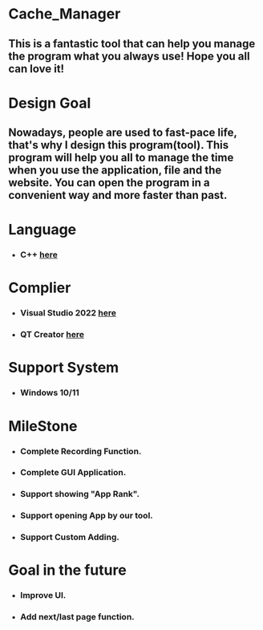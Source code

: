 # Cache_Manager
## This is a fantastic tool that can help you manage the program what you always use! Hope you all can love it!

# Design Goal
## Nowadays, people are used to fast-pace life, that's why I design this program(tool). This program will help you all to manage the time when you use the application, file and the website. You can open the program in a convenient way and more faster than past.

# Language
* ### C++ [here](https://zh.wikipedia.org/zh-tw/C%2B%2B)

# Complier
* ### Visual Studio 2022 [here](https://visualstudio.microsoft.com/zh-hant/downloads/)
* ### QT Creator [here](https://www.qt.io/)

# Support System
* ### Windows 10/11

# MileStone
* ### Complete Recording Function.
* ### Complete GUI Application.
* ### Support showing "App Rank".
* ### Support opening App by our tool.
* ### Support Custom Adding.


# Goal in the future
* ### Improve UI.
* ### Add next/last page function.


